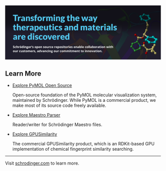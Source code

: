 ![Schrodinger GitHub](https://github.com/schrodinger/.github/blob/main/profile/schrodinger-github-header.png)

## Learn More

* [Explore PyMOL Open Source](https://github.com/schrodinger/pymol-open-source)

  Open-source foundation of the PyMOL molecular visualization system, maintained by Schrödinger. While PyMOL is a commercial product, we make most of its source code freely available.

* [Explore Maestro Parser](https://github.com/schrodinger/maeparser)

  Reader/writer for Schrödinger Maestro files.

* [Explore GPUSimilarity](https://github.com/schrodinger/gpusimilarity)

  The commercial GPUSimilarity product, which is an RDKit-based GPU implementation of chemical fingerprint similarity searching.

----

Visit [schrodinger.com](https://schrodinger.com)  to learn more.
